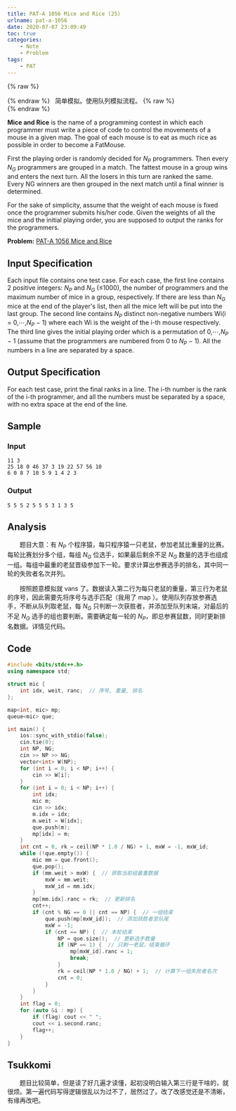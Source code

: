 ```yaml
---
title: PAT-A 1056 Mice and Rice (25)
urlname: pat-a-1056
date: 2020-07-07 23:09:49
toc: true
categories:
    - Note
    - Problem
tags:
    - PAT
---
```



{% raw %}<article class="message is-success"><div class="message-body">{% endraw %}
<span class="icon"><i class="fa fa-check mr-2"></i></span>&nbsp;&nbsp;简单模拟。使用队列模拟流程。
{% raw %}</div></article>{% endraw %}

**Mice and Rice** is the name of a programming contest in which each programmer must write a piece of code to control the movements of a mouse in a given map. The goal of each mouse is to eat as much rice as possible in order to become a FatMouse.

First the playing order is randomly decided for $N_P$ programmers. Then every $N​_G$ programmers are grouped in a match. The fattest mouse in a group wins and enters the next turn. All the losers in this turn are ranked the same. Every NG winners are then grouped in the next match until a final winner is determined.

For the sake of simplicity, assume that the weight of each mouse is fixed once the programmer submits his/her code. Given the weights of all the mice and the initial playing order, you are supposed to output the ranks for the programmers.

<!--more-->

**Problem:**&nbsp;[PAT-A 1056 Mice and Rice](https://pintia.cn/problem-sets/994805342720868352/problems/994805419468242944 "PAT-A 1056 Mice and Rice")

## Input Specification

Each input file contains one test case. For each case, the first line contains 2 positive integers: $N_P$ and $N_G$ (≤1000), the number of programmers and the maximum number of mice in a group, respectively. If there are less than $N_G$ mice at the end of the player's list, then all the mice left will be put into the last group. The second line contains $N_P$ distinct non-negative numbers W​i(i = 0,⋯,$N_P$ − 1) where each Wi is the weight of the i-th mouse respectively. The third line gives the initial playing order which is a permutation of 0,⋯,$N_P$​ − 1 (assume that the programmers are numbered from 0 to $N_P$ − 1). All the numbers in a line are separated by a space.

## Output Specification

For each test case, print the final ranks in a line. The i-th number is the rank of the i-th programmer, and all the numbers must be separated by a space, with no extra space at the end of the line.

## Sample

### Input

```
11 3
25 18 0 46 37 3 19 22 57 56 10
6 0 8 7 10 5 9 1 4 2 3
```

### Output

```
5 5 5 2 5 5 5 3 1 3 5
```

## Analysis

&emsp;&emsp;题目大意：有 $N_P$ 个程序猿，每只程序猿一只老鼠，参加老鼠比重量的比赛。每轮比赛划分多个组，每组 $N_G$ 位选手，如果最后剩余不足 $N_G$ 数量的选手也组成一组。每组中最重的老鼠晋级参加下一轮。要求计算出参赛选手的排名，其中同一轮的失败者名次并列。

&emsp;&emsp;按照题意模拟就 vans 了。数据读入第二行为每只老鼠的重量，第三行为老鼠的序号，因此需要先将序号与选手匹配（我用了 map ）。使用队列存放参赛选手，不断从队列取老鼠，每 $N_G$ 只判断一次获胜者，并添加至队列末端，对最后的不足 $N_G$ 选手的组也要判断。需要确定每一轮的 $N_P$，即总参赛鼠数，同时更新排名数据。详情见代码。

## Code

``` cpp
#include <bits/stdc++.h>
using namespace std;

struct mic {
    int idx, weit, ranc;  // 序号, 重量, 排名
};

map<int, mic> mp;
queue<mic> que;

int main() {
    ios::sync_with_stdio(false);
    cin.tie(0);
    int NP, NG;
    cin >> NP >> NG;
    vector<int> W(NP);
    for (int i = 0; i < NP; i++) {
        cin >> W[i];
    }
    for (int i = 0; i < NP; i++) {
        int idx;
        mic m;
        cin >> idx;
        m.idx = idx;
        m.weit = W[idx];
        que.push(m);
        mp[idx] = m;
    }
    int cnt = 0, rk = ceil(NP * 1.0 / NG) + 1, mxW = -1, mxW_id;
    while (!que.empty()) {
        mic mm = que.front();
        que.pop();
        if (mm.weit > mxW) {  // 获取当前组最重数据
            mxW = mm.weit;
            mxW_id = mm.idx;
        }
        mp[mm.idx].ranc = rk;  // 更新排名
        cnt++;
        if (cnt % NG == 0 || cnt == NP) {  // 一组结束
            que.push(mp[mxW_id]);  // 添加获胜者至队尾
            mxW = -1;
            if (cnt == NP) {  // 本轮结束
                NP = que.size();  // 更新选手数量
                if (NP == 1) {  // 只剩一老鼠，结束循环
                    mp[mxW_id].ranc = 1;
                    break;
                }
                rk = ceil(NP * 1.0 / NG) + 1;  // 计算下一组失败者名次
                cnt = 0;
            }
        }
    }
    int flag = 0;
    for (auto &i : mp) {
        if (flag) cout << " ";
        cout << i.second.ranc;
        flag++;
    }
}
```

## Tsukkomi

&emsp;&emsp;题目比较简单，但是读了好几遍才读懂，起初没明白输入第三行是干啥的，就很烦。第一遍代码写得逻辑很乱以为过不了，居然过了。改了改感觉还是不清晰，有缘再改吧。